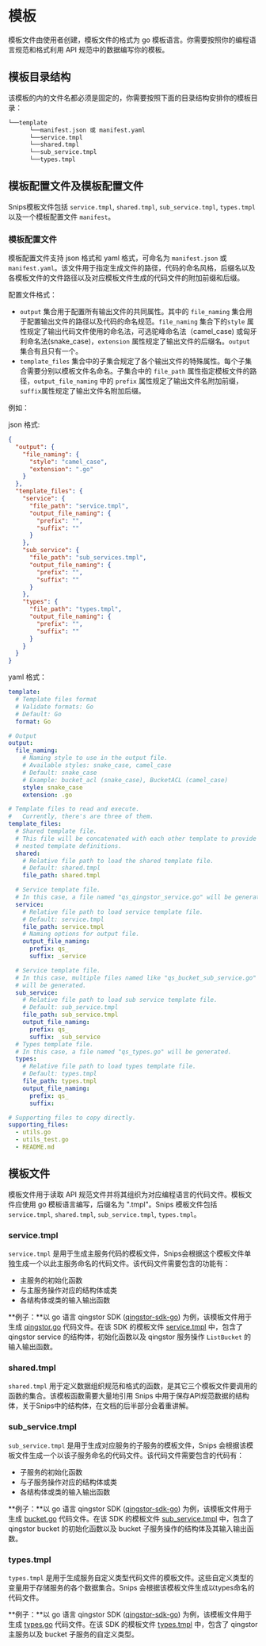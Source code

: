 # 模板

模板文件由使用者创建，模板文件的格式为 go 模板语言。你需要按照你的编程语言规范和格式利用 API 规范中的数据编写你的模板。

## 模板目录结构

该模板的内的文件名都必须是固定的，你需要按照下面的目录结构安排你的模板目录：

``` sh
└──template
      └──manifest.json 或 manifest.yaml
      └──service.tmpl
      └──shared.tmpl
      └──sub_service.tmpl
      └──types.tmpl
```
## 模板配置文件及模板配置文件

Snips模板文件包括 `service.tmpl`, `shared.tmpl`, `sub_service.tmpl`, `types.tmpl` 以及一个模板配置文件 `manifest`。

### 模板配置文件

模板配置文件支持 json 格式和 yaml 格式，可命名为 `manifest.json` 或 `manifest.yaml`。该文件用于指定生成文件的路径，代码的命名风格，后缀名以及各模板文件的文件路径以及对应模板文件生成的代码文件的附加前缀和后缀。

配置文件格式：

- `output` 集合用于配置所有输出文件的共同属性。其中的 `file_naming` 集合用于配置输出文件的路径以及代码的命名规范。`file_naming` 集合下的`style` 属性规定了输出代码文件使用的命名法，可选驼峰命名法（camel_case) 或匈牙利命名法(snake_case)，`extension` 属性规定了输出文件的后缀名。`output` 集合有且只有一个。
- `template_files` 集合中的子集合规定了各个输出文件的特殊属性。每个子集合需要分别以模板文件名命名。子集合中的 `file_path` 属性指定模板文件的路径，`output_file_naming` 中的 `prefix` 属性规定了输出文件名附加前缀，`suffix`属性规定了输出文件名附加后缀。

例如：

json 格式:

``` json
{
  "output": {
    "file_naming": {
      "style": "camel_case",
      "extension": ".go"
    }
  },
  "template_files": {
    "service": {
      "file_path": "service.tmpl",
      "output_file_naming": {
        "prefix": "",
        "suffix": ""
      }
    },
    "sub_service": {
      "file_path": "sub_services.tmpl",
      "output_file_naming": {
        "prefix": "",
        "suffix": ""
      }
    },
    "types": {
      "file_path": "types.tmpl",
      "output_file_naming": {
        "prefix": "",
        "suffix": ""
      }
    }
  }
}
```

yaml 格式：

``` yaml
template:
  # Template files format
  # Validate formats: Go
  # Default: Go
  format: Go

# Output
output:
  file_naming:
    # Naming style to use in the output file.
    # Available styles: snake_case, camel_case
    # Default: snake_case
    # Example: bucket_acl (snake_case), BucketACL (camel_case)
    style: snake_case
    extension: .go

# Template files to read and execute.
#   Currently, there's are three of them.
template_files:
  # Shared template file.
  # This file will be concatenated with each other template to provide shared
  # nested template definitions.
  shared:
    # Relative file path to load the shared template file.
    # Default: shared.tmpl
    file_path: shared.tmpl

  # Service template file.
  # In this case, a file named "qs_qingstor_service.go" will be generated.
  service:
    # Relative file path to load service template file.
    # Default: service.tmpl
    file_path: service.tmpl
    # Naming options for output file.
    output_file_naming:
      prefix: qs_
      suffix: _service

  # Service template file.
  # In this case, multiple files named like "qs_bucket_sub_service.go"
  # will be generated.
  sub_service:
    # Relative file path to load sub service template file.
    # Default: sub_service.tmpl
    file_path: sub_service.tmpl
    output_file_naming:
      prefix: qs_
      suffix: _sub_service
  # Types template file.
  # In this case, a file named "qs_types.go" will be generated.
  types:
    # Relative file path to load types template file.
    # Default: types.tmpl
    file_path: types.tmpl
    output_file_naming:
      prefix: qs_
      suffix:

# Supporting files to copy directly.
supporting_files:
  - utils.go
  - utils_test.go
  - README.md
```

## 模板文件

模板文件用于读取 API 规范文件并将其组织为对应编程语言的代码文件。模板文件应使用 go 模板语言编写，后缀名为 ".tmpl"。Snips 模板文件包括 `service.tmpl`, `shared.tmpl`, `sub_service.tmpl`, `types.tmpl`。

### service.tmpl

`service.tmpl` 是用于生成主服务代码的模板文件，Snips会根据这个模板文件单独生成一个以此主服务命名的代码文件。该代码文件需要包含的功能有：

- 主服务的初始化函数
- 与主服务操作对应的结构体或类
- 各结构体或类的输入输出函数

**例子：**以 go 语言 qingstor SDK ([qingstor-sdk-go](https://github.com/yunify/qingstor-sdk-go)) 为例，该模板文件用于生成 [qingstor.go](https://github.com/yunify/qingstor-sdk-go/tree/master/service/qingstor.go) 代码文件。在该 SDK 的模板文件 [service.tmpl](https://github.com/yunify/qingstor-sdk-go/blob/master/template/service.tmpl) 中，包含了 qingstor service 的结构体，初始化函数以及 qingstor 服务操作 `ListBucket` 的输入输出函数。

### shared.tmpl

`shared.tmpl` 用于定义数据组织规范和格式的函数，是其它三个模板文件要调用的函数的集合。该模板函数需要大量地引用 Snips 中用于保存API规范数据的结构体，关于Snips中的结构体，在文档的后半部分会着重讲解。

### sub_service.tmpl

`sub_service.tmpl` 是用于生成对应服务的子服务的模板文件，Snips 会根据该模板文件生成一个以该子服务命名的代码文件。该代码文件需要包含的代码有：

- 子服务的初始化函数
- 与子服务操作对应的结构体或类
- 各结构体或类的输入输出函数

**例子：**以 go 语言 qingstor SDK ([qingstor-sdk-go](https://github.com/yunify/qingstor-sdk-go)) 为例，该模板文件用于生成 [bucket.go](https://github.com/yunify/qingstor-sdk-go/tree/master/service/bucket.go) 代码文件。在该 SDK 的模板文件 [sub_service.tmpl](https://github.com/yunify/qingstor-sdk-go/blob/master/template/sub_service.tmpl) 中，包含了 qingstor bucket 的初始化函数以及 bucket 子服务操作的结构体及其输入输出函数。

### types.tmpl

`types.tmpl` 是用于生成服务自定义类型代码文件的模板文件。这些自定义类型的变量用于存储服务的各个数据集合。Snips 会根据该模板文件生成以types命名的代码文件。

**例子：**以 go 语言 qingstor SDK ([qingstor-sdk-go](https://github.com/yunify/qingstor-sdk-go)) 为例，该模板文件用于生成 [types.go](https://github.com/yunify/qingstor-sdk-go/tree/master/service/types.go) 代码文件。在该 SDK 的模板文件 [types.tmpl](https://github.com/yunify/qingstor-sdk-go/blob/master/template/types.tmpl) 中，包含了 qingstor 主服务以及 bucket 子服务的自定义类型。